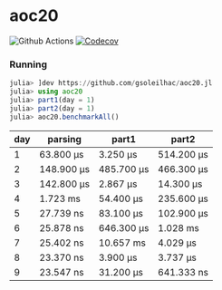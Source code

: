 # aoc20

![Github Actions](https://github.com/gsoleilhac/aoc20.jl/workflows/CI/badge.svg?branch=master)
[![Codecov](https://codecov.io/gh/gsoleilhac/aoc20.jl/branch/master/graph/badge.svg)](https://codecov.io/gh/gsoleilhac/aoc20.jl)

### Running

```julia
julia> ]dev https://github.com/gsoleilhac/aoc20.jl
julia> using aoc20
julia> part1(day = 1)
julia> part2(day = 1)
julia> aoc20.benchmarkAll()
```

| day | parsing    | part1      | part2      |
| --- | ---------- | ---------- | ---------- |
| 1   | 63.800 μs  | 3.250 μs   | 514.200 μs |
| 2   | 148.900 μs | 485.700 μs | 466.300 μs |
| 3   | 142.800 μs | 2.867 μs   | 14.300 μs  |
| 4   | 1.723 ms   | 54.400 μs  | 235.600 μs |
| 5   | 27.739 ns  | 83.100 μs  | 102.900 μs |
| 6   | 25.878 ns  | 646.300 μs | 1.028 ms   |
| 7   | 25.402 ns  | 10.657 ms  | 4.029 μs   |
| 8   | 23.370 ns  | 3.900 μs   | 3.737 μs   |
| 9   | 23.547 ns  | 31.200 μs  | 641.333 ns |
